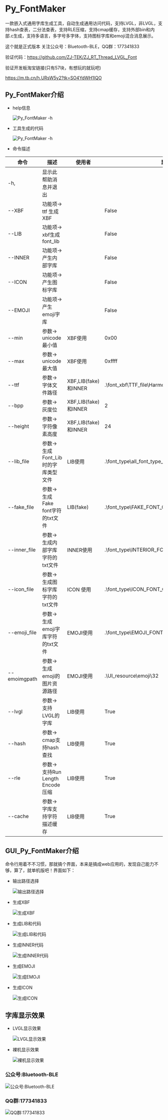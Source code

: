 # Py_FontMaker
一款嵌入式通用字库生成工具，自动生成通用访问代码，支持LVGL，非LVGL，支持hash查表，二分法查表，支持RLE压缩，支持cmap缓存，支持外部bin和内部.c生成，支持多语言，多字号多字体，支持图标字库和emoji混合消息展示。


这个就是正式版本
关注公众号：Bluetooth-BLE，QQ群：177341833

验证代码：https://github.com/ZJ-TEK/ZJ_RT_Thread_LVGL_Font

验证开发板淘宝链接(只有57块，有想玩的就玩吧)

https://m.tb.cn/h.URsW5y2?tk=SO4YdWH1lQO

## Py_FontMaker介绍
- help信息

  ![Py_FontMaker -h](/image/pictures/Py_FontMaker.jpg) 

- 工具生成的代码

  ![Py_FontMaker -h](/image/pictures/工具生成的demo代码.jpg) 

- 命令描述

|命令	|描述	|使用者	|默认|
| ------------------------ | ------------------------ | ------------------------ | ------------------------ |
|-h, |显示此帮助消息并退出| ||
|--XBF |功能项-> ttf 生成 XBF| |False|
|--LIB |功能项-> xbf生成font_lib| |False|
|--INNER| 功能项-> 产生内部字库| |False|
|--ICON |功能项-> 产生图标字库| |False|
|--EMOJI| 功能项-> 产生emoji字库| |False|
|--min |参数-> unicode最小值 |XBF使用 |0x00|
|--max |参数-> unicode最大值 |XBF使用 |0xffff|
|--ttf |参数-> 字体文件路径	|XBF,LIB(fake)和INNER |.\font_xbf\TTF_file\HarmonyOS_Sans_SC_Medium.ttf|
|--bpp |参数-> 灰度位 |XBF,LIB(fake)和INNER	|2|
|--height |参数-> 字符像素高度 |XBF,LIB(fake)和INNER|24|
|--lib_file |参数-> 生成Font_Lib时的字库类型文件 |LIB使用 |.\font_type\all_font_type_to_generate.txt|
|--fake_file |参数-> 生成Fake font字符的txt文件 |LIB(fake) |.\font_type\FAKE_FONT_CODE_POINT.txt|
|--inner_file |参数-> 生成内部字库字符的txt文件 |INNER使用 |.\font_type\INTERIOR_FONT_CODE_POINT.txt|
|--icon_file |参数-> 生成图标字库字符的txt文件 |ICON 使用 |.\font_type\ICON_FONT_CODE_POINT.txt|
|--emoji_file |参数-> 生成emoji字库字符的txt文件 |EMOJI使用 |.\font_type\EMOJI_FONT_CODE_POINT.txt|
|--emoimgpath |参数-> 生成emoji的图片资源路径 |EMOJI使用|.\UI_resource\emoji\32|
|--lvgl	|参数-> 支持LVGL的字库 |LIB使用	|True|
|--hash	|参数-> cmap支持hash查找 |LIB使用| True|
|--rle	|参数-> 支持Run Length Encode压缩 |LIB使用|	True|
|--cache| 参数-> 字库支持字符描述缓存 |LIB使用 |True|

## GUI_Py_FontMaker介绍
命令行用着不不习惯，那就搞个界面，本来是搞成web应用的，发现自己能力不够，算了，就单机版吧！界面如下：
- 输出路径选择

  ![输出路径选择](/image/pictures/GUI1.jpg) 

- 生成XBF

  ![生成XBF](/image/pictures/GUI2.jpg) 


- 生成LIB和代码

  ![生成LIB和代码](/image/pictures/GUI3.jpg) 


- 生成INNER代码

  ![生成INNER代码](/image/pictures/GUI4.jpg) 


- 生成EMOJI

  ![生成EMOJI](/image/pictures/GUI5.jpg) 


- 生成ICON

  ![生成ICON](/image/pictures/GUI6.jpg) 

## 字库显示效果
- LVGL显示效果

  ![LVGL显示效果](/image/pictures/LVGL显示效果.jpg) 
  
- 裸机显示效果

  ![裸机显示效果](/image/pictures/非LVGL显示效果.jpg)

### 公众号:Bluetooth-BLE  
  ![公众号:Bluetooth-BLE](/image/QR/公众号.jpg  "公众号:Bluetooth-BLE") 
### QQ群:177341833  
  ![QQ群:177341833](/image/QR/qq群.jpg  "QQ群:177341833") 
